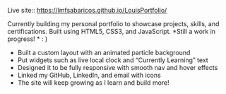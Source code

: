 Live site:: https://lmfsabaricos.github.io/LouisPortfolio/

Currently building my personal portfolio to showcase projects, skills, and certifications. Built using HTML5, CSS3, and JavaScript. *Still a work in progress! * : )
- Built a custom layout with an animated particle background  
- Put widgets such as live local clock and “Currently Learning” text  
- Designed it to be fully responsive with smooth nav and hover effects  
- Linked my GitHub, LinkedIn, and email with icons  
- The site will keep growing as I learn and build more!
